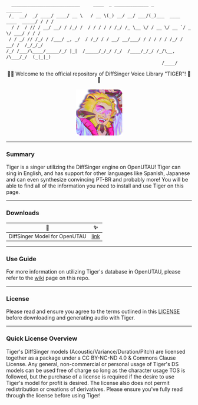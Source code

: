 ```
  __________________________     ____  _ _____________ _                       ______
 /_  __/  _/ ____/ ____/ __ \   / __ \(_) __/ __/ ___/(_)___  ____ ____  _____/ / / /
  / /  / // / __/ __/ / /_/ /  / / / / / /_/ /_ \__ \/ / __ \/ __ `/ _ \/ ___/ / / / 
 / / _/ // /_/ / /___/ _, _/  / /_/ / / __/ __/___/ / / / / / /_/ /  __/ /  /_/_/_/  
/_/ /___/\____/_____/_/ |_|  /_____/_/_/ /_/  /____/_/_/ /_/\__, /\___/_/  (_|_|_)   
                                                           /____/                        
```
<p align="center">
🐯✨ Welcome to the official repository of DiffSinger Voice Library "TIGER"! 🐯✨<br><br>
  <img src="src/ico1.png" width="125" title="(✧ω✧)">
</p>

***
### Summary
Tiger is a singer utilizing the DiffSinger engine on OpenUTAU! Tiger can sing in English, and has support for other languages like Spanish, Japanese and can even synthesize convincing PT-BR and probably more! You will be able to find all of the information you need to install and use Tiger on this page.
***
### Downloads

| 🐯 | ✨ |
| :---: | :---: |
| DiffSinger Model for OpenUTAU | [link](https://drive.google.com/file/d/13oXiQcTpqyzaWDZsbgaRUPNou_bp5o6F/view?usp=drive_link) |

***
### Use Guide
For more information on utilizing Tiger's database in OpenUTAU, please refer to the [wiki](link) page on this repo.
***
### License
Please read and ensure you agree to the terms outlined in this [LICENSE](LICENSE.md) before downloading and generating audio with Tiger.
***
### Quick License Overview
Tiger's DiffSinger models (Acoustic/Variance/Duration/Pitch) are licensed together as a package under a CC BY-NC-ND 4.0 & Commons Clause License. Any general, non-commercial or personal usage of Tiger's DS models can be used free of charge so long as the character usage TOS is followed, but the purchase of a license is required if the desire to use Tiger's model for profit is desired. The license also does not permit redistribution or creations of derivatives. Please ensure you've fully read through the license before using Tiger!

